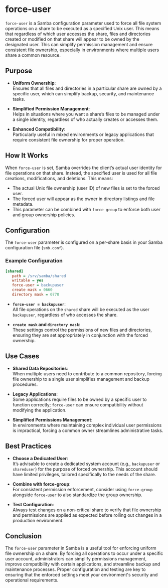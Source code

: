 # force-user

`force-user` is a Samba configuration parameter used to force all file system operations on a share to be executed as a specified Unix user. This means that regardless of which user accesses the share, files and directories created or modified on that share will appear to be owned by the designated user. This can simplify permission management and ensure consistent file ownership, especially in environments where multiple users share a common resource.

## Purpose

- **Uniform Ownership**:  
  Ensures that all files and directories in a particular share are owned by a specific user, which can simplify backup, security, and maintenance tasks.
  
- **Simplified Permission Management**:  
  Helps in situations where you want a share’s files to be managed under a single identity, regardless of who actually creates or accesses them.
  
- **Enhanced Compatibility**:  
  Particularly useful in mixed environments or legacy applications that require consistent file ownership for proper operation.

## How It Works

When `force-user` is set, Samba overrides the client’s actual user identity for file operations on that share. Instead, the specified user is used for all file creations, modifications, and deletions. This means:
- The actual Unix file ownership (user ID) of new files is set to the forced user.
- The forced user will appear as the owner in directory listings and file metadata.
- This parameter can be combined with `force group` to enforce both user and group ownership policies.

## Configuration

The `force-user` parameter is configured on a per-share basis in your Samba configuration file (`smb.conf`).

### Example Configuration

```ini
[shared]
   path = /srv/samba/shared
   writable = yes
   force-user = backupuser
   create mask = 0660
   directory mask = 0770
```

- **`force-user = backupuser`**:  
  All file operations on the `shared` share will be executed as the user `backupuser`, regardless of who accesses the share.

- **`create mask` and `directory mask`**:  
  These settings control the permissions of new files and directories, ensuring they are set appropriately in conjunction with the forced ownership.

## Use Cases

- **Shared Data Repositories**:  
  When multiple users need to contribute to a common repository, forcing file ownership to a single user simplifies management and backup procedures.
  
- **Legacy Applications**:  
  Some applications require files to be owned by a specific user to function correctly; `force-user` can ensure compatibility without modifying the application.
  
- **Simplified Permissions Management**:  
  In environments where maintaining complex individual user permissions is impractical, forcing a common owner streamlines administrative tasks.

## Best Practices

- **Choose a Dedicated User**:  
  It’s advisable to create a dedicated system account (e.g., `backupuser` or `shareduser`) for the purpose of forced ownership. This account should have limited privileges, tailored specifically to the needs of the share.

- **Combine with force-group**:  
  For consistent permission enforcement, consider using `force-group` alongside `force-user` to also standardize the group ownership.

- **Test Configuration**:  
  Always test changes on a non-critical share to verify that file ownership and permissions are applied as expected before rolling out changes in a production environment.

## Conclusion

The `force-user` parameter in Samba is a useful tool for enforcing uniform file ownership on a share. By forcing all operations to occur under a specific user account, administrators can simplify permissions management, improve compatibility with certain applications, and streamline backup and maintenance processes. Proper configuration and testing are key to ensuring that the enforced settings meet your environment's security and operational requirements.
